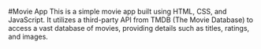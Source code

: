 #Movie App
This is a simple movie app built using HTML, CSS, and JavaScript. It utilizes a third-party API from TMDB (The Movie Database) to access a vast database of movies, providing details such as titles, ratings, and images.
